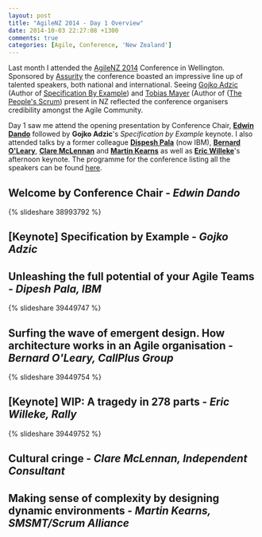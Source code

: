 ```yaml
---
layout: post
title: "AgileNZ 2014 - Day 1 Overview"
date: 2014-10-03 22:27:08 +1300
comments: true
categories: [Agile, Conference, 'New Zealand'] 
---
```

Last month I attended the [AgileNZ 2014](http://agilenz.co.nz/) Conference in Wellington. Sponsored by [Assurity](http://assurity.co.nz/) the conference boasted an impressive line up of talented speakers, both national and international. Seeing [Gojko Adzic](http://gojko.net/) (Author of [Specification By Example](http://specificationbyexample.com/)) and [Tobias Mayer](http://businesscraftsmanship.com/) (Author of ([The People's Scrum](http://www.amazon.com/The-Peoples-Scrum-Revolutionary-Transformation/dp/1937965155/)) present in NZ reflected the conference organisers credibility amongst the Agile Community. 

Day 1 saw me attend the opening presentation by Conference Chair, [__Edwin Dando__](http://agileforeveryone.com/) followed by __Gojko Adzic__'s _Specification by Example_ keynote. I also attended talks by a former colleague [__Dispesh Pala__](https://www.linkedin.com/in/dipeshpala) (now IBM), [__Bernard O'Leary__](https://www.linkedin.com/in/bernardoleary), [__Clare McLennan__](https://www.linkedin.com/pub/clare-mclennan/3/b81/48) and [__Martin Kearns__](https://www.linkedin.com/profile/view?id=2656102) as well as [__Eric Willeke__](http://ericwilleke.com/)'s afternoon keynote. The programme for the conference listing all the speakers can be found [here](http://agilenz.co.nz/programme/).

<!--more-->

## Welcome by Conference Chair - _Edwin Dando_

{% slideshare 38993792 %}

## [Keynote] Specification by Example - _Gojko Adzic_

## Unleashing the full potential of your Agile Teams - _Dipesh Pala, IBM_

{% slideshare 39449747 %}

## Surfing the wave of emergent design. How architecture works in an Agile organisation - _Bernard O'Leary, CallPlus Group_

{% slideshare 39449754 %}

## [Keynote] WIP: A tragedy in 278 parts - _Eric Willeke, Rally_

{% slideshare 39449752 %}

## Cultural cringe - _Clare McLennan, Independent Consultant_

## Making sense of complexity by designing dynamic environments - _Martin Kearns, SMSMT/Scrum Alliance_ 

